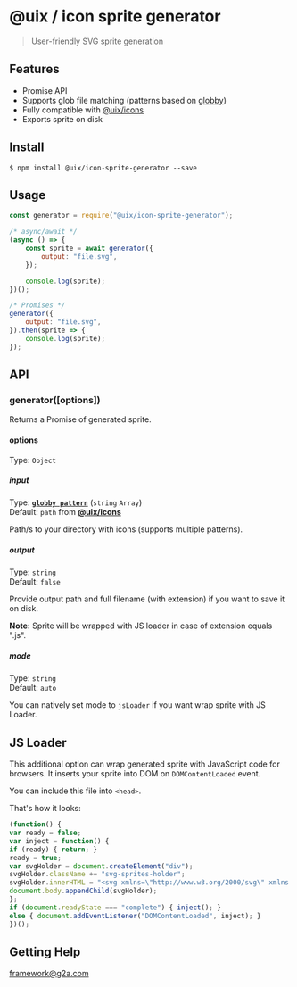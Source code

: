 # @uix / icon sprite generator

> User-friendly SVG sprite generation 

## Features

- Promise API
- Supports glob file matching (patterns based on [globby](https://github.com/sindresorhus/globby))
- Fully compatible with [@uix/icons](https://stash.code.g2a.com/projects/UIX/repos/icons/browse)
- Exports sprite on disk


## Install

```
$ npm install @uix/icon-sprite-generator --save
```

## Usage

```javascript
const generator = require("@uix/icon-sprite-generator");

/* async/await */
(async () => {
    const sprite = await generator({
        output: "file.svg",
    });

    console.log(sprite);
})();

/* Promises */
generator({
    output: "file.svg",
}).then(sprite => {
    console.log(sprite);
});
```

## API

### generator([options])

Returns a Promise<String> of generated sprite.

#### options

Type: `Object`

##### input

Type: **[`globby pattern`](https://github.com/sindresorhus/globby)** (`string` `Array`)<br>
Default: `path` from **[@uix/icons](https://stash.code.g2a.com/projects/UIX/repos/icons/browse)**

Path/s to your directory with icons (supports multiple patterns).

##### output

Type: `string`<br>
Default: `false`

Provide output path and full filename (with extension) if you want to save it on disk.

**Note:** Sprite will be wrapped with JS loader in case of extension equals ".js".

##### mode

Type: `string`<br>
Default: `auto`

You can natively set mode to `jsLoader` if you want wrap sprite with JS Loader.

## JS Loader

This additional option can wrap generated sprite with JavaScript code for browsers. 
It inserts your sprite into DOM on `DOMContentLoaded` event. 

You can include this file into `<head>`. 

That's how it looks:

```js
(function() {
var ready = false;
var inject = function() {
if (ready) { return; }
ready = true;
var svgHolder = document.createElement("div");
svgHolder.className += "svg-sprites-holder";
svgHolder.innerHTML = "<svg xmlns=\"http://www.w3.org/2000/svg\" xmlns:xlink=\"http://www.w3.org/1999/xlink\....";
document.body.appendChild(svgHolder);
};
if (document.readyState === "complete") { inject(); }
else { document.addEventListener("DOMContentLoaded", inject); }
})();
```

## Getting Help
[framework@g2a.com](mailto:framework@g2a.com)